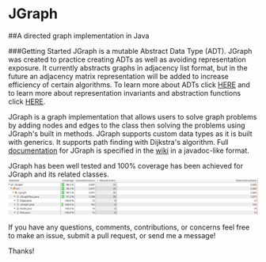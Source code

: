 # JGraph
##A directed graph implementation in Java

###Getting Started
JGraph is a mutable Abstract Data Type (ADT). JGraph was created to practice creating ADTs as well as avoiding representation exposure. It currently abstracts graphs in adjacency list format, but in the future an adjacency matrix representation will be added to increase efficiency of certain algorithms. To learn more about ADTs click [HERE](https://en.wikipedia.org/wiki/Abstract_data_type) and to learn more about representation invariants and abstraction functions click [HERE](https://courses.cs.washington.edu/courses/cse331/11wi/lectures/lect05-af-ri.pdf).

JGraph is a graph implementation that allows users to solve graph problems by adding nodes and edges to the class then solving the problems using JGraph's built in methods. JGraph supports custom data types as it is built with generics. It supports path finding with Dijkstra's algorithm. Full [documentation](https://github.com/MatthewMawby/Jgraph/wiki/Documentation) for JGraph is specified in the [wiki](https://github.com/MatthewMawby/Jgraph/wiki/home) in a javadoc-like format.

JGraph has been well tested and 100% coverage has been achieved for JGraph and its related classes.
![alt text](images/JGraphCodeCoverage.png "Code Coverage via EclEmma")

If you have any questions, comments, contributions, or concerns feel free to make an issue, submit a pull request, or send me a message!

Thanks!
